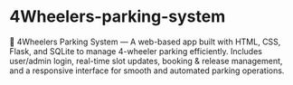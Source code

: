 # 4Wheelers-parking-system
🚗 4Wheelers Parking System — A web-based app built with HTML, CSS, Flask, and SQLite to manage 4-wheeler parking efficiently. Includes user/admin login, real-time slot updates, booking &amp; release management, and a responsive interface for smooth and automated parking operations.

